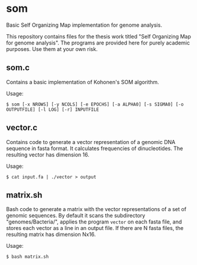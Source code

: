# som
Basic Self Organizing Map implementation for genome analysis.

This repository contains files for the thesis work titled "Self Organizing Map for genome analysis". The programs are provided here for purely academic purposes. Use them at your own risk. 

## som.c
Contains a basic implementation of Kohonen's SOM algorithm.

Usage:
```
$ som [-x NROWS] [-y NCOLS] [-e EPOCHS] [-a ALPHA0] [-s SIGMA0] [-o OUTPUTFILE] [-l LOG] [-r] INPUTFILE
```

## vector.c
Contains code to generate a vector representation of a genomic DNA sequence in fasta format. It calculates frequencies of dinucleotides. The resulting vector has dimension 16.

Usage:

```
$ cat input.fa | ./vector > output
```

## matrix.sh
Bash code to generate a matrix with the vector representations of a set of genomic sequences. By default it scans the subdirectory "genomes/Bacteria/", applies the program  `vector` on each fasta file, and stores each vector as a line in an output file. If there are N fasta files, the resulting matrix has dimension Nx16.

Usage:
```
$ bash matrix.sh
```


